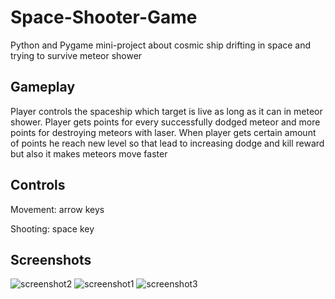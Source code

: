 # Space-Shooter-Game
Python and Pygame mini-project about cosmic ship drifting in space and trying to survive meteor shower

## Gameplay
Player controls the spaceship which target is live as long as it can in meteor shower. Player gets points for every successfully dodged meteor and more points for destroying meteors with laser. When player gets certain amount of points he reach new level so that lead to increasing dodge and kill reward but also it makes meteors move faster

## Controls
Movement: arrow keys

Shooting: space key

## Screenshots
![screenshot2](https://github.com/user-attachments/assets/d0ef60ba-b0c2-4a94-9e24-9d79d86b325b)
![screenshot1](https://github.com/user-attachments/assets/51603bd6-bed9-4ecc-bd10-fb48f60d54ca)
![screenshot3](https://github.com/user-attachments/assets/4a41f23f-37c2-4645-a4ed-71981d1f10f1)

